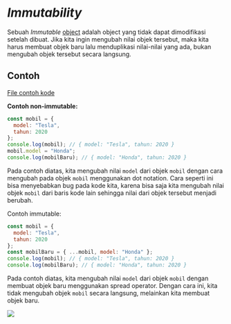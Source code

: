 # _Immutability_

Sebuah _Immutable_ [object](../../Basic/011_object/) adalah object yang tidak dapat dimodifikasi setelah dibuat. Jika kita ingin mengubah nilai objek tersebut, maka kita harus membuat objek baru lalu menduplikasi nilai-nilai yang ada, bukan mengubah objek tersebut secara langsung.

## Contoh

[File contoh kode](example.js)

**Contoh non-immutable:**

```js
const mobil = {
  model: "Tesla",
  tahun: 2020
};
console.log(mobil); // { model: "Tesla", tahun: 2020 }
mobil.model = "Honda";
console.log(mobilBaru); // { model: "Honda", tahun: 2020 }
```

Pada contoh diatas, kita mengubah nilai `model` dari objek `mobil` dengan cara mengubah pada objek `mobil` menggunakan dot notation. Cara seperti ini bisa menyebabkan bug pada kode kita, karena bisa saja kita mengubah nilai objek `mobil` dari baris kode lain sehingga nilai dari objek tersebut menjadi berubah.

Contoh immutable:

```js
const mobil = {
  model: "Tesla",
  tahun: 2020
};
const mobilBaru = { ...mobil, model: "Honda" };
console.log(mobil); // { model: "Tesla", tahun: 2020 }
console.log(mobilBaru); // { model: "Honda", tahun: 2020 }
```

Pada contoh diatas, kita mengubah nilai `model` dari objek `mobil` dengan membuat objek baru menggunakan spread operator. Dengan cara ini, kita tidak mengubah objek `mobil` secara langsung, melainkan kita membuat objek baru.

[<img align="left" src="https://api.bellshade.org/badge/navigation?badgeType=previous&text=Composition" />](../005_Composition)
